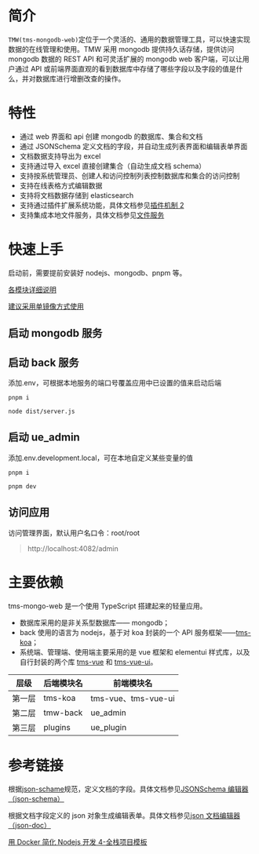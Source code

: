 # 简介

`TMW(tms-mongodb-web)`定位于一个灵活的、通用的数据管理工具，可以快速实现数据的在线管理和使用。TMW 采用 mongodb 提供持久话存储，提供访问 mongodb 数据的 REST API 和可灵活扩展的 mongodb web 客户端，可以让用户通过 API 或前端界面直观的看到数据库中存储了哪些字段以及字段的值是什么，并对数据库进行增删改查的操作。

# 特性

- 通过 web 界面和 api 创建 mongodb 的数据库、集合和文档
- 通过 JSONSchema 定义文档的字段，并自动生成列表界面和编辑表单界面
- 文档数据支持导出为 excel
- 支持通过导入 excel 直接创建集合（自动生成文档 schema）
- 支持按系统管理员、创建人和访问控制列表控制数据库和集合的访问控制
- 支持在线表格方式编辑数据
- 支持将文档数据存储到 elasticsearch
- 支持通过插件扩展系统功能，具体文档参见[插件机制 2](./doc/插件机制2.md)
- 支持集成本地文件服务，具体文档参见[文件服务](https://github.com/jasony62/tms-koa/blob/master/doc/%E6%96%87%E4%BB%B6%E6%9C%8D%E5%8A%A1.md)

# 快速上手

启动前，需要提前安装好 nodejs、mongodb、pnpm 等。

[各模块详细说明](./packages/README.md)

[建议采用单镜像方式使用](./docker/构造单体docker镜像.md)

## 启动 mongodb 服务

## 启动 back 服务

添加.env，可根据本地服务的端口号覆盖应用中已设置的值来启动后端

```shell
pnpm i

node dist/server.js
```

## 启动 ue_admin

添加.env.development.local，可在本地自定义某些变量的值

```shell
pnpm i

pnpm dev
```

## 访问应用

访问管理界面，默认用户名口令：root/root

> http://localhost:4082/admin

# 主要依赖

tms-mongo-web 是一个使用 TypeScript 搭建起来的轻量应用。

- 数据库采用的是非关系型数据库—— mongodb；
- back 使用的语言为 nodejs，基于对 koa 封装的一个 API 服务框架——[tms-koa](https://github.com/jasony62/tms-koa)；
- 系统端、管理端、使用端主要采用的是 vue 框架和 elementui 样式库，以及自行封装的两个库 [tms-vue](https://github.com/jasony62/tms-vue) 和 [tms-vue-ui](https://github.com/jasony62/tms-vue-ui)。

| 层级   | 后端模块名 | 前端模块名          |
| ------ | ---------- | ------------------- |
| 第一层 | tms-koa    | tms-vue、tms-vue-ui |
| 第二层 | tmw-back   | ue_admin            |
| 第三层 | plugins    | ue_plugin           |

# 参考链接

根据[json-schame](https://json-schema.org/understanding-json-schema/index.html)规范，定义文档的字段。具体文档参见[JSONSchema 编辑器（json-schema）](https://github.com/jasony62/tms-vue-ui/blob/master/doc/json-schema.md)

根据文档字段定义的 json 对象生成编辑表单。具体文档参见[json 文档编辑器（json-doc）](https://github.com/jasony62/tms-vue-ui/blob/master/doc/json-doc.md)

[用 Docker 简化 Nodejs 开发 4-全栈项目模板](https://www.jianshu.com/p/1105b25410fa)
